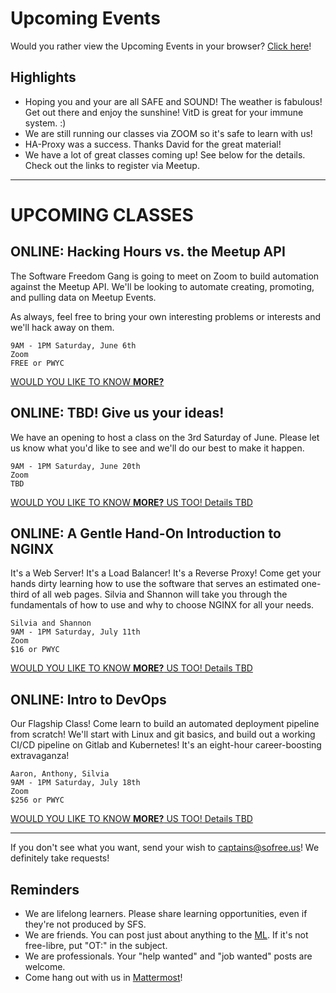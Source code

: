 # Upcoming Events

Would you rather view the Upcoming Events in your browser? [Click here](https://gitlab.com/sofreeus/sofreeus/blob/master/upcoming-events.md)!


## Highlights

* Hoping you and your are all SAFE and SOUND!  The weather is fabulous!  Get out there and enjoy the sunshine!  VitD is great for your immune system. :)
* We are still running our classes via ZOOM so it's safe to learn with us! 
* HA-Proxy was a success. Thanks David for the great material!
* We have a lot of great classes coming up!  See below for the details.  Check out the links to register via Meetup.

---

# UPCOMING CLASSES


## ONLINE: Hacking Hours vs. the Meetup API

The Software Freedom Gang is going to meet on Zoom to build automation against the Meetup API. We'll be looking to automate creating, promoting, and pulling data on Meetup Events.

As always, feel free to bring your own interesting problems or interests and we'll hack away on them.

    9AM - 1PM Saturday, June 6th
    Zoom
    FREE or PWYC

[WOULD YOU LIKE TO KNOW **MORE?**](https://www.meetup.com/sofreeus/events/270753057/)

## ONLINE: TBD! Give us your ideas!

We have an opening to host a class on the 3rd Saturday of June. Please let us know what you'd like to see and we'll do our best to make it happen.

    9AM - 1PM Saturday, June 20th
    Zoom
    TBD

[WOULD YOU LIKE TO KNOW **MORE?** US TOO! Details TBD](https://www.meetup.com/sofreeus)

## ONLINE: A Gentle Hand-On Introduction to NGINX

It's a Web Server! It's a Load Balancer! It's a Reverse Proxy! Come get your hands dirty learning how to use the software that serves an estimated one-third of all web pages. Silvia and Shannon will take you through the fundamentals of how to use and why to choose NGINX for all your needs.

    Silvia and Shannon
    9AM - 1PM Saturday, July 11th
    Zoom
    $16 or PWYC

[WOULD YOU LIKE TO KNOW **MORE?** US TOO! Details TBD](https://www.meetup.com/sofreeus)

## ONLINE: Intro to DevOps

Our Flagship Class! Come learn to build an automated deployment pipeline from scratch! We'll start with Linux and git basics, and build out a working CI/CD pipeline on Gitlab and Kubernetes! It's an eight-hour career-boosting extravaganza!

    Aaron, Anthony, Silvia
    9AM - 1PM Saturday, July 18th
    Zoom
    $256 or PWYC

[WOULD YOU LIKE TO KNOW **MORE?** US TOO! Details TBD](https://www.meetup.com/sofreeus)

---

If you don't see what you want, send your wish to captains@sofree.us! We definitely take requests!

## Reminders

* We are lifelong learners. Please share learning opportunities, even if they're not produced by SFS.
* We are friends. You can post just about anything to the [ML](http://lists.sofree.us/cgi-bin/mailman/listinfo/sfs). If it's not free-libre, put "OT:" in the subject.
* We are professionals. Your "help wanted" and "job wanted" posts are welcome.
* Come hang out with us in [Mattermost](https://mm.sofree.us/sfs-team/channels/town-square)!
